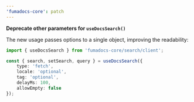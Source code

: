 ```yaml
---
'fumadocs-core': patch
---
```


**Deprecate other parameters for `useDocsSearch()`**

The new usage passes options to a single object, improving the readability:

```ts
import { useDocsSearch } from 'fumadocs-core/search/client';

const { search, setSearch, query } = useDocsSearch({
    type: 'fetch',
    locale: 'optional',
    tag: 'optional',
    delayMs: 100,
    allowEmpty: false
});
```
